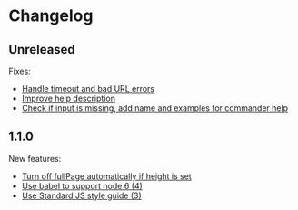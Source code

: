 # Changelog

## Unreleased

Fixes:

 - [Handle timeout and bad URL errors](https://github.com/joelanman/wshot/pull/13)
 - [Improve help description](https://github.com/joelanman/wshot/pull/12)
 - [Check if input is missing, add name and examples for commander help](https://github.com/joelanman/wshot/pull/9)

## 1.1.0

New features:

 - [Turn off fullPage automatically if height is set](https://github.com/joelanman/wshot/pull/5)
 - [Use babel to support node 6 (4)](https://github.com/joelanman/wshot/pull/4)
 - [Use Standard JS style guide (3)](https://github.com/joelanman/wshot/pull/3)
